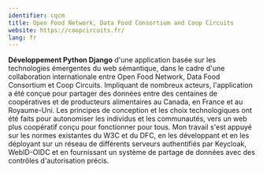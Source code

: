 ```yaml
---
identifier: cqcm
title: Open Food Network, Data Food Consortium and Coop Circuits
website: https://coopcircuits.fr/
lang: fr
---
```

**Développement Python Django** d'une application basée sur les technologies émergentes du web sémantique, dans le cadre d'une collaboration internationale entre Open Food Network, Data Food Consortium et Coop Circuits. Impliquant de nombreux acteurs, l'application a été conçue pour partager des données entre des centaines de coopératives et de producteurs alimentaires au Canada, en France et au Royaume-Uni. Les principes de conception et les choix technologiques ont été faits pour autonomiser les individus et les communautés, vers un web plus coopératif conçu pour fonctionner pour tous. Mon travail s'est appuyé sur les normes existantes du W3C et du DFC, en les développant et en les déployant sur un réseau de différents serveurs authentifiés par Keycloak, WebID-OIDC et en fournissant un système de partage de données avec des contrôles d'autorisation précis.